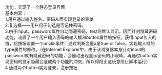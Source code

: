 功能：实现了一个静态登录界面  
基本内容：  
1.用户通过输入姓名，密码从而实现登录的表单  
2.复选框——用户用于勾选是否记住密码。  
3.由于input，password属性自动隐藏密码，text则默认显示。因而针对隐藏密码功能，设置了一个用户输入密码的输入框和button属性的按钮。获得input传入的值，给按钮设置一个onclik事件，通过判断变量a是true or false，实现输入框的type属性的修改。（在Internet Explorer中，由于该浏览器本身针对input的password就有隐藏密码的功能，会自动出现显示密码的小眼睛，再通过button实现密码的显示隐藏会造成两个功能的冲突，所以得阻止这玩意阻止脚本运行）  
4.通过两个button实现登录，注册按钮